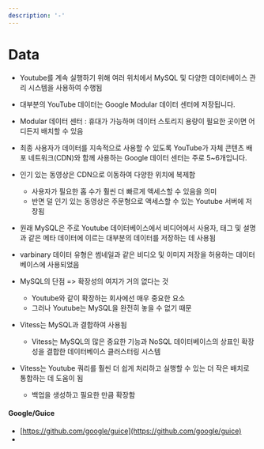```yaml
---
description: '-'
---
```


# Data

* Youtube를 계속 실행하기 위해 여러 위치에서 MySQL 및 다양한 데이터베이스 관리 시스템을 사용하여 수행됨&#x20;
* 대부분의 YouTube 데이터는 Google Modular 데이터 센터에 저장됩니다.&#x20;
* Modular 데이터 센터 : 휴대가 가능하며 데이터 스토리지 용량이 필요한 곳이면 어디든지 배치할 수 있음&#x20;
* 최종 사용자가 데이터를 지속적으로 사용할 수 있도록 YouTube가 자체 콘텐츠 배포 네트워크(CDN)와 함께 사용하는 Google 데이터 센터는 주로 5\~6개입니다.&#x20;



*   인기 있는 동영상은 CDN으로 이동하여 다양한 위치에 복제함&#x20;

    * 사용자가 필요한 홉 수가 훨씬 더 빠르게 액세스할 수 있음을 의미&#x20;
    * 반면 덜 인기 있는 동영상은 주문형으로 액세스할 수 있는 Youtube 서버에 저장됨&#x20;


* 원래 MySQL은 주로 Youtube 데이터베이스에서 비디어에서 사용자, 태그 및 설명과 같은 메타 데이터에 이르는 대부분의 데이터를 저장하는 데 사용됨&#x20;
* varbinary 데이터 유형은 썸네일과 같은 비디오 및 이미지 저장을 허용하는 데이터베이스에 사용되었음&#x20;
* MySQL의 단점 => 확장성의 여지가 거의 없다는 것&#x20;
  * Youtube와 같이 확장하는 회사에선 매우 중요한 요소&#x20;
  * 그러나 Youtube는 MySQL을 완전히 놓을 수 없기 때문&#x20;
* Vitess는 MySQL과 결합하여 사용됨&#x20;
  * Vitess는 MySQL의 많은 중요한 기능과 NoSQL 데이터베이스의 상표인 확장성을 결합한 데이터베이스 클러스터링 시스템



*   Vitess는 Youtube 쿼리를 훨씬 더 쉽게 처리하고 실행할 수 있는 더 작은 배치로 통합하는 데 도움이 됨&#x20;

    * 백업을 생성하고 필요한 만큼 확장함&#x20;



#### Google/Guice

* [https://github.com/google/guice](https://github.com/google/guice)
*









